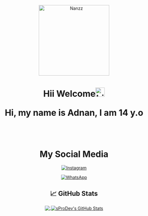 <div align="center">
<img src="https://telegra.ph/file/badb018177664ea8d3116.jpg" alt="Nanzz" width="230" />
<h1 align="center">Hii Welcome<img src="https://user-images.githubusercontent.com/1303154/88677602-1635ba80-d120-11ea-84d8-d263ba5fc3c0.gif" width="30px" alt="hi">

Hi, my name is Adnan, I am 14 y.o

<br>

# My Social Media

[![Instagram](https://img.shields.io/badge/Instagram-E4405F?style=for-the-badge&logo=instagram&logoColor=white)](https://instagram.com/nanzzxyz)

[![WhatsApp](https://img.shields.io/badge/WhatsApp-25D366?style=for-the-badge&logo=whatsapp&logoColor=white)](https://wa.me/6282140059454)

## &#x1f4c8; GitHub Stats

<a href="https://github.com/Nanzz681">

  <img align="center" src="https://github-readme-stats.vercel.app/api/top-langs/?username=Fauzibanh&layout=compact&hide_border=true" />

</a>

<a href="https://github.com/Nanzz681">

  <img align="center" src="https://github-readme-stats.vercel.app/api?username=Fauzibanh&count_private=true&show_icons=true&hide_border=true&custom_title=My%20Github%20Stats&include_all_commits=true&hide=issues" alt="sProDev's GitHub Stats" />

</a>

